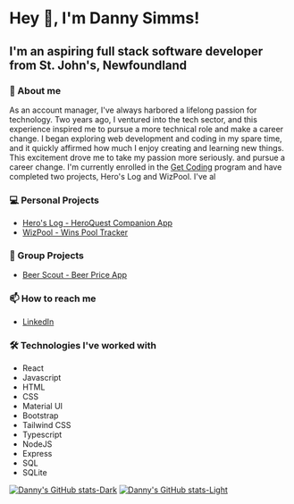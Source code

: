 # Hey 👋, I'm Danny Simms!

## I'm an aspiring full stack software developer from St. John's, Newfoundland

### 🤔 About me

As an account manager, I've always harbored a lifelong passion for technology. Two years ago, I ventured into the tech sector, 
and this experience inspired me to pursue a more technical role and make a career change. I began exploring web development and 
coding in my spare time, and it quickly affirmed how much I enjoy creating and learning new things. This excitement drove me to take 
my passion more seriously. and pursue a career change. I'm currently enrolled in the [Get Coding](https://www.getcoding.ca/) program 
and have completed two projects, Hero's Log and WizPool. I've al

### 💻 Personal Projects
- [Hero's Log - HeroQuest Companion App](https://greynewfie.github.io/heros-log/)
- [WizPool - Wins Pool Tracker](https://greynewfie.github.io/wizpool-app/)

### 👥 Group Projects
- [Beer Scout - Beer Price App](https://beerscout.ca)

### 📫 How to reach me
 - [LinkedIn](https://www.linkedin.com/in/danny-simms-2a14631a4/)

### 🛠 Technologies I've worked with
 - React
 - Javascript
 - HTML
 - CSS
 - Material UI
 - Bootstrap
 - Tailwind CSS
 - Typescript
 - NodeJS
 - Express
 - SQL
 - SQLite


[![Danny's GitHub stats-Dark](https://github-readme-stats.vercel.app/api?username=greynewfie&show_icons=true&theme=dark#gh-dark-mode-only)](https://github.com/anuraghazra/github-readme-stats#gh-dark-mode-only)
[![Danny's GitHub stats-Light](https://github-readme-stats.vercel.app/api?username=greynewfie&show_icons=true&theme=default#gh-light-mode-only)](https://github.com/anuraghazra/github-readme-stats#gh-light-mode-only)

<!--
**GreyNewfie/GreyNewfie** is a ✨ _special_ ✨ repository because its `README.md` (this file) appears on your GitHub profile.

Here are some ideas to get you started:

- 🔭 I’m currently working on ...
- 🌱 I’m currently learning ...
- 👯 I’m looking to collaborate on ...
- 🤔 I’m looking for help with ...
- 💬 Ask me about ...
- 📫 How to reach me: ...
- 😄 Pronouns: ...
- ⚡ Fun fact: ...
-->
